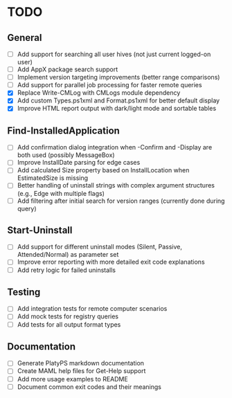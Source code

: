 # TODO

## General
- [ ] Add support for searching all user hives (not just current logged-on user)
- [ ] Add AppX package search support
- [ ] Implement version targeting improvements (better range comparisons)
- [ ] Add support for parallel job processing for faster remote queries
- [x] Replace Write-CMLog with CMLogs module dependency
- [x] Add custom Types.ps1xml and Format.ps1xml for better default display
- [x] Improve HTML report output with dark/light mode and sortable tables

## Find-InstalledApplication
- [ ] Add confirmation dialog integration when -Confirm and -Display are both used (possibly MessageBox)
- [ ] Improve InstallDate parsing for edge cases
- [ ] Add calculated Size property based on InstallLocation when EstimatedSize is missing
- [ ] Better handling of uninstall strings with complex argument structures (e.g., Edge with multiple flags)
- [ ] Add filtering after initial search for version ranges (currently done during query)

## Start-Uninstall
- [ ] Add support for different uninstall modes (Silent, Passive, Attended/Normal) as parameter set
- [ ] Improve error reporting with more detailed exit code explanations
- [ ] Add retry logic for failed uninstalls

## Testing
- [ ] Add integration tests for remote computer scenarios
- [ ] Add mock tests for registry queries
- [ ] Add tests for all output format types

## Documentation
- [ ] Generate PlatyPS markdown documentation
- [ ] Create MAML help files for Get-Help support
- [ ] Add more usage examples to README
- [ ] Document common exit codes and their meanings
